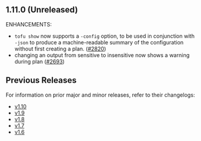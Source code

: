 ## 1.11.0 (Unreleased)

ENHANCEMENTS:

* `tofu show` now supports a `-config` option, to be used in conjunction with `-json` to produce a machine-readable summary of the configuration without first creating a plan. ([#2820](https://github.com/opentofu/opentofu/pull/2820))
* changing an output from sensitive to insensitive now shows a warning during plan ([#2693](https://github.com/opentofu/opentofu/pull/2693))

## Previous Releases

For information on prior major and minor releases, refer to their changelogs:

- [v1.10](https://github.com/opentofu/opentofu/blob/v1.10/CHANGELOG.md)
- [v1.9](https://github.com/opentofu/opentofu/blob/v1.9/CHANGELOG.md)
- [v1.8](https://github.com/opentofu/opentofu/blob/v1.8/CHANGELOG.md)
- [v1.7](https://github.com/opentofu/opentofu/blob/v1.7/CHANGELOG.md)
- [v1.6](https://github.com/opentofu/opentofu/blob/v1.6/CHANGELOG.md)
